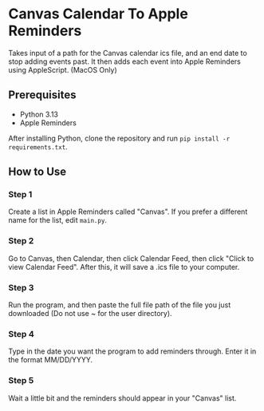 # Canvas Calendar To Apple Reminders

Takes input of a path for the Canvas calendar ics file, and an end date to stop adding events past.
It then adds each event into Apple Reminders using AppleScript.
(MacOS Only)

## Prerequisites

- Python 3.13
- Apple Reminders

After installing Python, clone the repository and run `pip install -r requirements.txt`.

## How to Use

### Step 1

Create a list in Apple Reminders called "Canvas". If you prefer a different name for the list, edit `main.py`.

### Step 2

Go to Canvas, then Calendar, then click Calendar Feed, then click "Click to view Calendar Feed". After this, it will save a .ics file to your computer.

### Step 3

Run the program, and then paste the full file path of the file you just downloaded (Do not use ~ for the user directory).

### Step 4

Type in the date you want the program to add reminders through. Enter it in the format MM/DD/YYYY.

### Step 5

Wait a little bit and the reminders should appear in your "Canvas" list.
